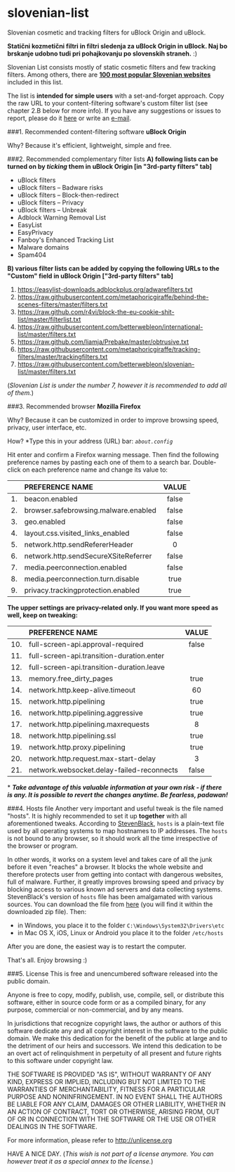 # slovenian-list
Slovenian cosmetic and tracking filters for uBlock Origin and uBlock.

**Statični kozmetični filtri in filtri sledenja za uBlock Origin in uBlock. Naj bo brskanje udobno tudi pri pohajkovanju po slovenskih straneh.** :)

Slovenian List consists mostly of static cosmetic filters and few tracking filters. Among others, there are **[100 most popular Slovenian websites](http://www.moss-soz.si/si/rezultati_moss/obdobje/)** included in this list.

The list is **intended for simple users** with a set-and-forget approach. Copy the raw URL to your content-filtering software's custom filter list (see chapter 2.B below for more info). If you have any suggestions or issues to report, please do it [here](https://github.com/betterwebleon/slovenian-list/issues) or write an [e-mail](mailto:betterweb.leon@outlook.com).

###1. Recommended content-filtering software
**uBlock Origin**

Why? Because it's efficient, lightweight, simple and free.

###2. Recommended complementary filter lists
**A) following lists can be turned on by *ticking* them in uBlock Origin [in "3rd-party filters" tab]**
- uBlock filters
- uBlock filters – Badware risks
- uBlock filters – Block-then-redirect
- uBlock filters – Privacy
- uBlock filters – Unbreak
- Adblock Warning Removal List
- EasyList
- EasyPrivacy
- Fanboy's Enhanced Tracking List
- Malware domains
- Spam404

**B) various filter lists can be added by copying the following URLs to the "Custom" field in uBlock Origin ["3rd-party filters" tab]**

1. https://easylist-downloads.adblockplus.org/adwarefilters.txt
2. https://raw.githubusercontent.com/metaphoricgiraffe/behind-the-scenes-filters/master/filters.txt
3. https://raw.github.com/r4vi/block-the-eu-cookie-shit-list/master/filterlist.txt
4. https://raw.githubusercontent.com/betterwebleon/international-list/master/filters.txt
5. https://raw.github.com/liamja/Prebake/master/obtrusive.txt
6. https://raw.githubusercontent.com/metaphoricgiraffe/tracking-filters/master/trackingfilters.txt
7. https://raw.githubusercontent.com/betterwebleon/slovenian-list/master/filters.txt

(*Slovenian List is under the number 7, however it is recommended to add all of them.*)

###3. Recommended browser
**Mozilla Firefox**

Why? Because it can be customized in order to improve browsing speed, privacy, user interface, etc.

How? \*Type this in your address (URL) bar: *<code>about.config</code>*

Hit enter and confirm a Firefox warning message. Then find the following preference names by pasting each one of them to a search bar. Double-click on each preference name and change its value to:

|   | PREFERENCE NAME                      | VALUE |
|---|:-------------------------------------|:-----:|
|1. | beacon.enabled                       | false |
|2. | browser.safebrowsing.malware.enabled | false |
|3. | geo.enabled                          | false |
|4. | layout.css.visited_links_enabled     | false |
|5. | network.http.sendRefererHeader       |   0   |
|6. | network.http.sendSecureXSiteReferrer | false |
|7. | media.peerconnection.enabled         | false |
|8. | media.peerconnection.turn.disable    |  true |
|9. | privacy.trackingprotection.enabled   |  true |

**The upper settings are privacy-related only. If you want more speed as well, keep on tweaking:**

|    | PREFERENCE NAME                           | VALUE |
|----|:------------------------------------------|:-----:|
| 10.| full-screen-api.approval-required         | false |
| 11.| full-screen-api.transition-duration.enter |       |
| 12.| full-screen-api.transition-duration.leave |       |
| 13.| memory.free_dirty_pages                   |  true |
| 14.| network.http.keep-alive.timeout           |   60  |
| 15.| network.http.pipelining                   |  true |
| 16.| network.http.pipelining.aggressive        |  true |
| 17.| network.http.pipelining.maxrequests       |   8   |
| 18.| network.http.pipelining.ssl               |  true |
| 19.| network.http.proxy.pipelining             |  true |
| 20.| network.http.request.max-start-delay      |   3   |
| 21.| network.websocket.delay-failed-reconnects | false |

\* ***Take advantage of this valuable information at your own risk - if there is any. It is possible to revert the changes anytime. Be fearless, padawan!***

###4. Hosts file
Another very important and useful tweak is the file named "hosts". It is highly recommended to set it up **together** with all aforementioned tweaks. According to [StevenBlack](https://github.com/StevenBlack/hosts/blob/master/readme.md), <code>hosts</code> is a plain-text file used by all operating systems to map hostnames to IP addresses. The <code>hosts</code> is not bound to any browser, so it should work all the time irrespective of the browser or program.

In other words, it works on a system level and takes care of all the junk before it even "reaches" a browser. It blocks the whole website and therefore protects user from getting into contact with dangerous websites, full of malware. Further, it greatly improves browsing speed and privacy by blocking access to various known ad servers and data collecting systems. StevenBlack's version of <code>hosts</code> file has been amalgamated with various sources. You can download the file from [here](https://github.com/StevenBlack/hosts/archive/master.zip) (you will find it within the downloaded zip file). Then:

- in Windows, you  place it to the folder <code>C:\Windows\System32\Drivers\etc</code>
- in Mac OS X, iOS, Linux or Android you place it to the folder <code>/etc/hosts</code>

After you are done, the easiest way is to restart the computer.

That's all. Enjoy browsing :)

###5. License
This is free and unencumbered software released into the public domain.

Anyone is free to copy, modify, publish, use, compile, sell, or
distribute this software, either in source code form or as a compiled
binary, for any purpose, commercial or non-commercial, and by any
means.

In jurisdictions that recognize copyright laws, the author or authors
of this software dedicate any and all copyright interest in the
software to the public domain. We make this dedication for the benefit
of the public at large and to the detriment of our heirs and
successors. We intend this dedication to be an overt act of
relinquishment in perpetuity of all present and future rights to this
software under copyright law.

THE SOFTWARE IS PROVIDED "AS IS", WITHOUT WARRANTY OF ANY KIND,
EXPRESS OR IMPLIED, INCLUDING BUT NOT LIMITED TO THE WARRANTIES OF
MERCHANTABILITY, FITNESS FOR A PARTICULAR PURPOSE AND NONINFRINGEMENT.
IN NO EVENT SHALL THE AUTHORS BE LIABLE FOR ANY CLAIM, DAMAGES OR
OTHER LIABILITY, WHETHER IN AN ACTION OF CONTRACT, TORT OR OTHERWISE,
ARISING FROM, OUT OF OR IN CONNECTION WITH THE SOFTWARE OR THE USE OR
OTHER DEALINGS IN THE SOFTWARE.

For more information, please refer to <http://unlicense.org>

HAVE A NICE DAY. (*This wish is not part of a license anymore. You can however treat it as a special annex to the license.*)
